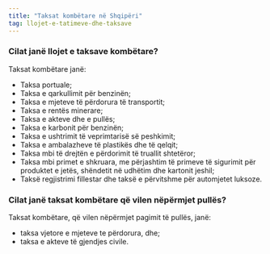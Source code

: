 ```yaml
---
title: "Taksat kombëtare në Shqipëri"
tag: llojet-e-tatimeve-dhe-taksave
---
```


### Cilat janë llojet e taksave kombëtare?

Taksat kombëtare janë:

* Taksa portuale;
* Taksa e qarkullimit për benzinën;
* Taksa e mjeteve të përdorura të transportit;
* Taksa e rentës minerare;
* Taksa e akteve dhe e pullës;
* Taksa e karbonit për benzinën;
* Taksa e ushtrimit të veprimtarisë së peshkimit;
* Taksa e ambalazheve të plastikës dhe të qelqit;
* Taksa mbi të drejtën e përdorimit të truallit shtetëror;
* Taksa mbi primet e shkruara, me përjashtim të primeve të sigurimit për produktet e jetës, shëndetit në udhëtim dhe kartonit jeshil;
* Taksë regjistrimi fillestar dhe taksë e përvitshme për automjetet luksoze.

### Cilat janë taksat kombëtare që vilen nëpërmjet pullës?

Taksat kombëtare, që vilen nëpërmjet pagimit të pullës, janë:

* taksa vjetore e mjeteve te përdorura, dhe;
* taksa e akteve të gjendjes civile.
